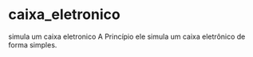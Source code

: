 # caixa_eletronico
 simula um caixa eletronico
A Princípio ele simula um caixa eletrônico de forma simples.